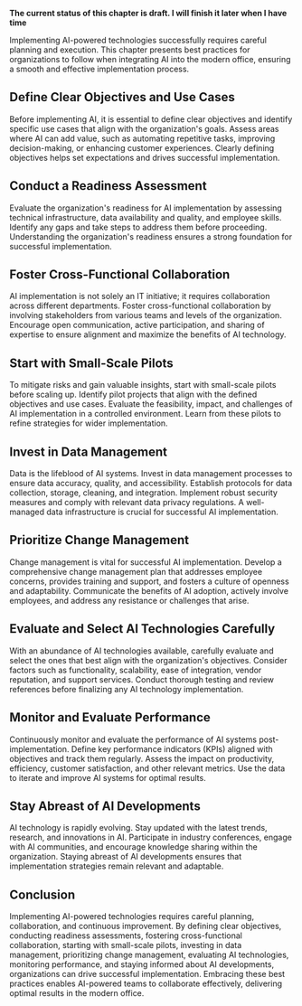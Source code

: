 **The current status of this chapter is draft. I will finish it later when I have time**

Implementing AI-powered technologies successfully requires careful planning and execution. This chapter presents best practices for organizations to follow when integrating AI into the modern office, ensuring a smooth and effective implementation process.

Define Clear Objectives and Use Cases
-------------------------------------

Before implementing AI, it is essential to define clear objectives and identify specific use cases that align with the organization's goals. Assess areas where AI can add value, such as automating repetitive tasks, improving decision-making, or enhancing customer experiences. Clearly defining objectives helps set expectations and drives successful implementation.

Conduct a Readiness Assessment
------------------------------

Evaluate the organization's readiness for AI implementation by assessing technical infrastructure, data availability and quality, and employee skills. Identify any gaps and take steps to address them before proceeding. Understanding the organization's readiness ensures a strong foundation for successful implementation.

Foster Cross-Functional Collaboration
-------------------------------------

AI implementation is not solely an IT initiative; it requires collaboration across different departments. Foster cross-functional collaboration by involving stakeholders from various teams and levels of the organization. Encourage open communication, active participation, and sharing of expertise to ensure alignment and maximize the benefits of AI technology.

Start with Small-Scale Pilots
-----------------------------

To mitigate risks and gain valuable insights, start with small-scale pilots before scaling up. Identify pilot projects that align with the defined objectives and use cases. Evaluate the feasibility, impact, and challenges of AI implementation in a controlled environment. Learn from these pilots to refine strategies for wider implementation.

Invest in Data Management
-------------------------

Data is the lifeblood of AI systems. Invest in data management processes to ensure data accuracy, quality, and accessibility. Establish protocols for data collection, storage, cleaning, and integration. Implement robust security measures and comply with relevant data privacy regulations. A well-managed data infrastructure is crucial for successful AI implementation.

Prioritize Change Management
----------------------------

Change management is vital for successful AI implementation. Develop a comprehensive change management plan that addresses employee concerns, provides training and support, and fosters a culture of openness and adaptability. Communicate the benefits of AI adoption, actively involve employees, and address any resistance or challenges that arise.

Evaluate and Select AI Technologies Carefully
---------------------------------------------

With an abundance of AI technologies available, carefully evaluate and select the ones that best align with the organization's objectives. Consider factors such as functionality, scalability, ease of integration, vendor reputation, and support services. Conduct thorough testing and review references before finalizing any AI technology implementation.

Monitor and Evaluate Performance
--------------------------------

Continuously monitor and evaluate the performance of AI systems post-implementation. Define key performance indicators (KPIs) aligned with objectives and track them regularly. Assess the impact on productivity, efficiency, customer satisfaction, and other relevant metrics. Use the data to iterate and improve AI systems for optimal results.

Stay Abreast of AI Developments
-------------------------------

AI technology is rapidly evolving. Stay updated with the latest trends, research, and innovations in AI. Participate in industry conferences, engage with AI communities, and encourage knowledge sharing within the organization. Staying abreast of AI developments ensures that implementation strategies remain relevant and adaptable.

Conclusion
----------

Implementing AI-powered technologies requires careful planning, collaboration, and continuous improvement. By defining clear objectives, conducting readiness assessments, fostering cross-functional collaboration, starting with small-scale pilots, investing in data management, prioritizing change management, evaluating AI technologies, monitoring performance, and staying informed about AI developments, organizations can drive successful implementation. Embracing these best practices enables AI-powered teams to collaborate effectively, delivering optimal results in the modern office.
